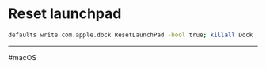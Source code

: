 # Reset launchpad

```bash
defaults write com.apple.dock ResetLaunchPad -bool true; killall Dock
```

---

#macOS